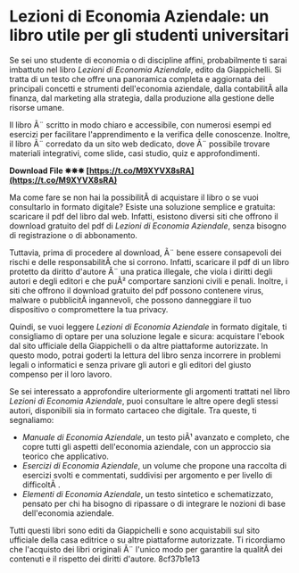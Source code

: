 # Lezioni di Economia Aziendale: un libro utile per gli studenti universitari
 
Se sei uno studente di economia o di discipline affini, probabilmente ti sarai imbattuto nel libro *Lezioni di Economia Aziendale*, edito da Giappichelli. Si tratta di un testo che offre una panoramica completa e aggiornata dei principali concetti e strumenti dell'economia aziendale, dalla contabilitÃ  alla finanza, dal marketing alla strategia, dalla produzione alla gestione delle risorse umane.
 
Il libro Ã¨ scritto in modo chiaro e accessibile, con numerosi esempi ed esercizi per facilitare l'apprendimento e la verifica delle conoscenze. Inoltre, il libro Ã¨ corredato da un sito web dedicato, dove Ã¨ possibile trovare materiali integrativi, come slide, casi studio, quiz e approfondimenti.
 
**Download File ✵✵✵ [https://t.co/M9XYVX8sRA](https://t.co/M9XYVX8sRA)**


 
Ma come fare se non hai la possibilitÃ  di acquistare il libro o se vuoi consultarlo in formato digitale? Esiste una soluzione semplice e gratuita: scaricare il pdf del libro dal web. Infatti, esistono diversi siti che offrono il download gratuito del pdf di *Lezioni di Economia Aziendale*, senza bisogno di registrazione o di abbonamento.
 
Tuttavia, prima di procedere al download, Ã¨ bene essere consapevoli dei rischi e delle responsabilitÃ  che si corrono. Infatti, scaricare il pdf di un libro protetto da diritto d'autore Ã¨ una pratica illegale, che viola i diritti degli autori e degli editori e che puÃ² comportare sanzioni civili e penali. Inoltre, i siti che offrono il download gratuito del pdf possono contenere virus, malware o pubblicitÃ  ingannevoli, che possono danneggiare il tuo dispositivo o compromettere la tua privacy.
 
Quindi, se vuoi leggere *Lezioni di Economia Aziendale* in formato digitale, ti consigliamo di optare per una soluzione legale e sicura: acquistare l'ebook dal sito ufficiale della Giappichelli o da altre piattaforme autorizzate. In questo modo, potrai goderti la lettura del libro senza incorrere in problemi legali o informatici e senza privare gli autori e gli editori del giusto compenso per il loro lavoro.
  
Se sei interessato a approfondire ulteriormente gli argomenti trattati nel libro *Lezioni di Economia Aziendale*, puoi consultare le altre opere degli stessi autori, disponibili sia in formato cartaceo che digitale. Tra queste, ti segnaliamo:
 
- *Manuale di Economia Aziendale*, un testo piÃ¹ avanzato e completo, che copre tutti gli aspetti dell'economia aziendale, con un approccio sia teorico che applicativo.
- *Esercizi di Economia Aziendale*, un volume che propone una raccolta di esercizi svolti e commentati, suddivisi per argomento e per livello di difficoltÃ .
- *Elementi di Economia Aziendale*, un testo sintetico e schematizzato, pensato per chi ha bisogno di ripassare o di integrare le nozioni di base dell'economia aziendale.

Tutti questi libri sono editi da Giappichelli e sono acquistabili sul sito ufficiale della casa editrice o su altre piattaforme autorizzate. Ti ricordiamo che l'acquisto dei libri originali Ã¨ l'unico modo per garantire la qualitÃ  dei contenuti e il rispetto dei diritti d'autore.
 8cf37b1e13
 
